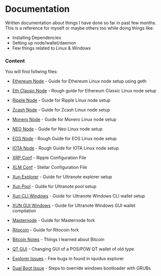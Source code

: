 # Documentation

Written documentation about things I have done so far in past few months. This is a reference for myself or maybe others too while doing things like:

  - Installing Dependencies
  - Setting up node/wallet/daemon
  - Few things related to Linux & Windows

### Content

You will find follwing files:

* [Ethereum Node](https://github.com/rishabhworking/documentation/gethEthereumNode.txt) - Guide for Ethereum Linux node setup using geth
* [Eth Classic Node](https://github.com/rishabhworking/documentation/gethETCDocumentation.txt) - Rough guide for Ethereum Classic Linux node setup
* [Ripple Node](https://github.com/rishabhworking/documentation/rippleNodeSetup.txt) - Guide for Ripple Linux node setup
* [Zcash Node](https://github.com/rishabhworking/documentation/zCashNodeSetup.txt) - Guide for Zcash Linux node setup
* [Monero Node](https://github.com/rishabhworking/documentation/moneroNodeSetup.txt) - Guide for Monero	 Linux node setup
* [NEO Node](https://github.com/rishabhworking/documentation/neoNodeSetup.txt) - Guide for Neo Linux node setup
* [EOS Node](https://github.com/rishabhworking/documentation/eosNodeSetup.txt) - Rough Guide for EOS Linux node setup
* [IOTA Node](https://github.com/rishabhworking/documentation/iotaNodeSetup.txt) - Rough Guide for IOTA Linux node setup

* [XRP Conf](https://github.com/rishabhworking/documentation/rippledCorrectConf.cfg) - Ripple Configuration File
* [XLM Conf](https://github.com/rishabhworking/documentation/stellar.cfg) - Stellar Configuration File

* [Xun Explorer](https://github.com/rishabhworking/documentation/ultranoteExplorer.txt) - Guide for Ultranote explorer setup
* [Xun Pool](https://github.com/rishabhworking/documentation/ultranotePool.txt) - Guide for Ultranote pool setup
* [Xun CLI Windows](https://github.com/rishabhworking/documentation/UltranoteCliWindowsSetup.txt) - Guide for Ultranote Windows CLI wallet setup
* [XUN GUI Windows](https://github.com/rishabhworking/documentation/widnows) - Guide for Ultranote Windows GUI wallet compilation


* [Masternode](https://github.com/rishabhworking/documentation/forkingMasternode.txt) - Guide for Masternode fork
* [Ritocoin](https://github.com/rishabhworking/documentation/forkingRito.txt) - Guide for Ritocoin fork

* [Bitcoin Notes](https://github.com/rishabhworking/documentation/bitcoinNotes.txt) - Things I learned about Bitcoin
* [QT GUI](https://github.com/rishabhworking/documentation/changesQTUI.txt) - Changing GUI of a POS/POW QT wallet of old type
* [Explorer Issues](https://github.com/rishabhworking/documentation/Err_Dcm_Blk_Exp.txt) - Few bugs in found in iquidus explorer
* [Dual Boot Issue](https://github.com/rishabhworking/documentation/dualBootIssue.txt) - Steps to override windows bootloader with GRUBs

